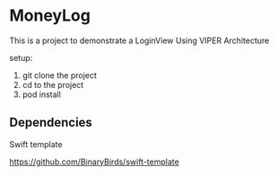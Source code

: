 # MoneyLog

This is a project to demonstrate a LoginView Using VIPER Architecture

setup:

1. git clone the project
2. cd to the project
3. pod install

## Dependencies 
Swift template

https://github.com/BinaryBirds/swift-template
